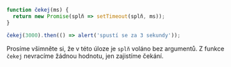 ```js run
function čekej(ms) {
  return new Promise(splň => setTimeout(splň, ms));
}

čekej(3000).then(() => alert('spustí se za 3 sekundy'));
```

Prosíme všimněte si, že v této úloze je `splň` voláno bez argumentů. Z funkce `čekej` nevracíme žádnou hodnotu, jen zajistíme čekání.

